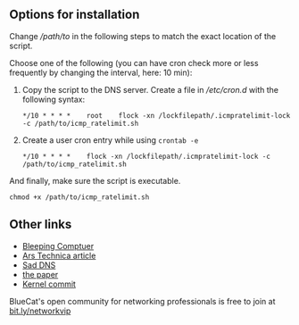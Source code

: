 ## Options for installation

Change _/path/to_ in the following steps to match the exact location of the script.

Choose one of the following (you can have cron check more or less frequently by changing the interval, here: 10 min):

1. Copy the script to the DNS server. Create a file in _/etc/cron.d_ with the following syntax:

    ```
    */10 * * * *    root    flock -xn /lockfilepath/.icmpratelimit-lock -c /path/to/icmp_ratelimit.sh
    ```

2. Create a user cron entry while using `crontab -e`

    ```
    */10 * * * *    flock -xn /lockfilepath/.icmpratelimit-lock -c /path/to/icmp_ratelimit.sh
    ```

And finally, make sure the script is executable. 

```
chmod +x /path/to/icmp_ratelimit.sh
```

## Other links

- [Bleeping Comptuer](https://www.bleepingcomputer.com/news/security/dns-cache-poisoning-attacks-return-due-to-linux-weakness/)
- [Ars Technica article](https://arstechnica.com/information-technology/2020/11/researchers-find-way-to-revive-kaminskys-2008-dns-cache-poisoning-attack/)
- [Sad DNS](https://789498207.www.saddns.net/)
- [the paper](https://dl.acm.org/doi/pdf/10.1145/3372297.3417280)
- [Kernel commit](https://git.kernel.org/pub/scm/linux/kernel/git/torvalds/linux.git/commit/net/ipv4/icmp.c?h=v5.10-rc3&id=b38e7819cae946e2edf869e604af1e65a5d241c5)

BlueCat's open community for networking professionals is free to join at [bit.ly/networkvip](https://bit.ly/networkvip)
